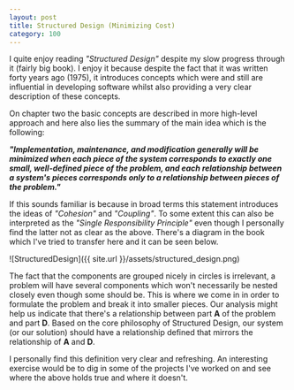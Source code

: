 ```yaml
---
layout: post
title: Structured Design (Minimizing Cost)
category: 100
---
```

I quite enjoy reading _"Structured Design"_ despite my slow progress through it (fairly big book). I enjoy it because despite the fact that it was written forty years ago (1975), it introduces concepts which were and still are influential in developing software whilst also providing a very clear description of these concepts.

On chapter two the basic concepts are described in more high-level approach and here also lies the summary of the main idea which is the following:

___"Implementation, maintenance, and modification generally will be minimized when each piece of the system corresponds to exactly one small, well-defined piece of the problem, and each relationship between a system's pieces corresponds only to a relationship between pieces of the problem."___

If this sounds familiar is because in broad terms this statement introduces the ideas of _"Cohesion"_ and _"Coupling"_. To some extent this can also be interpreted as the _"Single Responsibility Principle"_ even though I personally find the latter not as clear as the above. There's a diagram in the book which I've tried to transfer here and it can be seen below.

![StructuredDesign]({{ site.url }}/assets/structured_design.png)

The fact that the components are grouped nicely in circles is irrelevant, a problem will have several components which won't necessarily be nested closely even though some should be. This is where we come in in order to formulate the problem and break it into smaller pieces. Our analysis might help us indicate that there's a relationship between part __A__ of the problem and part __D__. Based on the core philosophy of Structured Design, our system (or our solution) should have a relationship defined that mirrors the relationship of __A__ and __D__.

I personally find this definition very clear and refreshing. An interesting exercise would be to dig in some of the projects I've worked on and see where the above holds true and where it doesn't.
